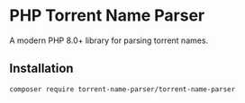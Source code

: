 # PHP Torrent Name Parser

A modern PHP 8.0+ library for parsing torrent names.

## Installation

```bash
composer require torrent-name-parser/torrent-name-parser